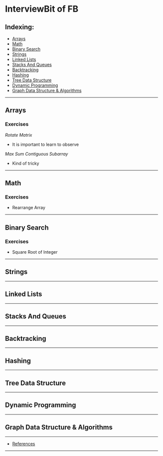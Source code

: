 # InterviewBit of FB

## Indexing:
- [Arrays](#Arrays)
- [Math](#Math)
- [Binary Search](#Binary-Search)
- [Strings](#Strings)
- [Linked Lists](#Linked-Lists)
- [Stacks And Queues](#Stacks-And-Queues)
- [Backtracking](#Backtracking)
- [Hashing](#Hashing)
- [Tree Data Structure](#Tree-Data-Structure)
- [Dynamic Programming](#Dynamic-Programming)
- [Graph Data Structure & Algorithms](#Graph-Data-Structure-&-Algorithms)
---
## Arrays
### Exercises
*Rotate Matrix*
- It is important to learn to observe

*Max Sum Contiguous Subarray*
- Kind of tricky

---
## Math
### Exercises
- Rearrange Array


---
## Binary Search
### Exercises
- Square Root of Integer

---
## Strings


---
## Linked Lists


---
## Stacks And Queues


---
## Backtracking


---
## Hashing


---
## Tree Data Structure


---
## Dynamic Programming


---
## Graph Data Structure & Algorithms

---
- [References](https://www.interviewbit.com/search/?q%5B%5D=Facebook)
---
